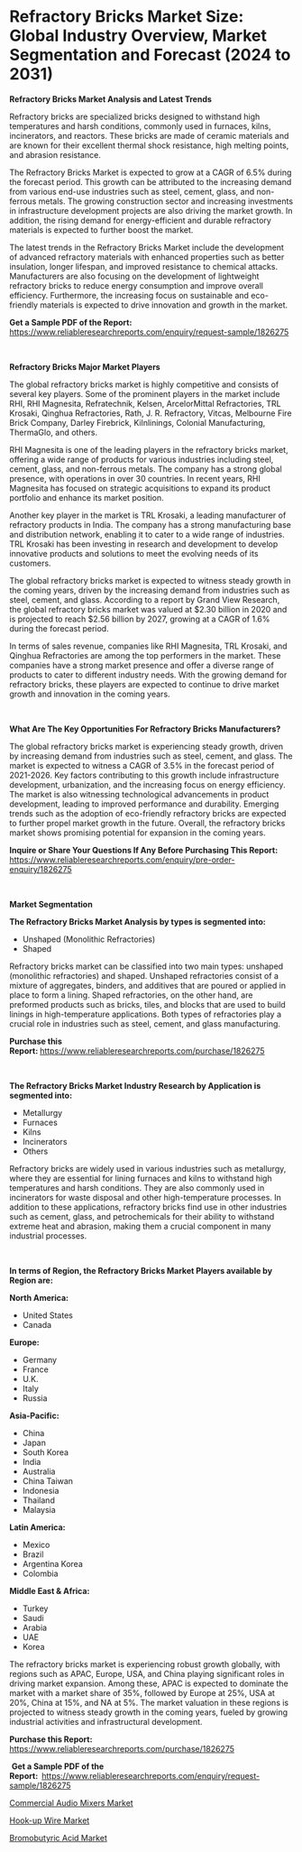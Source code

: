 <p><h1>Refractory Bricks Market Size: Global Industry Overview, Market Segmentation and Forecast (2024 to 2031)</h1></p><p><strong>Refractory Bricks Market Analysis and Latest Trends</strong></p>
<p><p>Refractory bricks are specialized bricks designed to withstand high temperatures and harsh conditions, commonly used in furnaces, kilns, incinerators, and reactors. These bricks are made of ceramic materials and are known for their excellent thermal shock resistance, high melting points, and abrasion resistance.</p><p>The Refractory Bricks Market is expected to grow at a CAGR of 6.5% during the forecast period. This growth can be attributed to the increasing demand from various end-use industries such as steel, cement, glass, and non-ferrous metals. The growing construction sector and increasing investments in infrastructure development projects are also driving the market growth. In addition, the rising demand for energy-efficient and durable refractory materials is expected to further boost the market.</p><p>The latest trends in the Refractory Bricks Market include the development of advanced refractory materials with enhanced properties such as better insulation, longer lifespan, and improved resistance to chemical attacks. Manufacturers are also focusing on the development of lightweight refractory bricks to reduce energy consumption and improve overall efficiency. Furthermore, the increasing focus on sustainable and eco-friendly materials is expected to drive innovation and growth in the market.</p></p>
<p><strong>Get a Sample PDF of the Report:&nbsp;</strong> <a href="https://www.reliableresearchreports.com/enquiry/request-sample/1826275">https://www.reliableresearchreports.com/enquiry/request-sample/1826275</a></p>
<p>&nbsp;</p>
<p><strong>Refractory Bricks Major Market Players</strong></p>
<p><p>The global refractory bricks market is highly competitive and consists of several key players. Some of the prominent players in the market include RHI, RHI Magnesita, Refratechnik, Kelsen, ArcelorMittal Refractories, TRL Krosaki, Qinghua Refractories, Rath, J. R. Refractory, Vitcas, Melbourne Fire Brick Company, Darley Firebrick, Kilnlinings, Colonial Manufacturing, ThermaGlo, and others.</p><p>RHI Magnesita is one of the leading players in the refractory bricks market, offering a wide range of products for various industries including steel, cement, glass, and non-ferrous metals. The company has a strong global presence, with operations in over 30 countries. In recent years, RHI Magnesita has focused on strategic acquisitions to expand its product portfolio and enhance its market position.</p><p>Another key player in the market is TRL Krosaki, a leading manufacturer of refractory products in India. The company has a strong manufacturing base and distribution network, enabling it to cater to a wide range of industries. TRL Krosaki has been investing in research and development to develop innovative products and solutions to meet the evolving needs of its customers.</p><p>The global refractory bricks market is expected to witness steady growth in the coming years, driven by the increasing demand from industries such as steel, cement, and glass. According to a report by Grand View Research, the global refractory bricks market was valued at $2.30 billion in 2020 and is projected to reach $2.56 billion by 2027, growing at a CAGR of 1.6% during the forecast period.</p><p>In terms of sales revenue, companies like RHI Magnesita, TRL Krosaki, and Qinghua Refractories are among the top performers in the market. These companies have a strong market presence and offer a diverse range of products to cater to different industry needs. With the growing demand for refractory bricks, these players are expected to continue to drive market growth and innovation in the coming years.</p></p>
<p>&nbsp;</p>
<p><strong>What Are The Key Opportunities For Refractory Bricks Manufacturers?</strong></p>
<p><p>The global refractory bricks market is experiencing steady growth, driven by increasing demand from industries such as steel, cement, and glass. The market is expected to witness a CAGR of 3.5% in the forecast period of 2021-2026. Key factors contributing to this growth include infrastructure development, urbanization, and the increasing focus on energy efficiency. The market is also witnessing technological advancements in product development, leading to improved performance and durability. Emerging trends such as the adoption of eco-friendly refractory bricks are expected to further propel market growth in the future. Overall, the refractory bricks market shows promising potential for expansion in the coming years.</p></p>
<p><strong>Inquire or Share Your Questions If Any Before Purchasing This Report:</strong> <a href="https://www.reliableresearchreports.com/enquiry/pre-order-enquiry/1826275">https://www.reliableresearchreports.com/enquiry/pre-order-enquiry/1826275</a></p>
<p>&nbsp;</p>
<p><strong>Market Segmentation</strong></p>
<p><strong>The Refractory Bricks Market Analysis by types is segmented into:</strong></p>
<p><ul><li>Unshaped (Monolithic Refractories)</li><li>Shaped</li></ul></p>
<p><p>Refractory bricks market can be classified into two main types: unshaped (monolithic refractories) and shaped. Unshaped refractories consist of a mixture of aggregates, binders, and additives that are poured or applied in place to form a lining. Shaped refractories, on the other hand, are preformed products such as bricks, tiles, and blocks that are used to build linings in high-temperature applications. Both types of refractories play a crucial role in industries such as steel, cement, and glass manufacturing.</p></p>
<p><strong>Purchase this Report:&nbsp;</strong><a href="https://www.reliableresearchreports.com/purchase/1826275">https://www.reliableresearchreports.com/purchase/1826275</a></p>
<p>&nbsp;</p>
<p><strong>The Refractory Bricks Market Industry Research by Application is segmented into:</strong></p>
<p><ul><li>Metallurgy</li><li>Furnaces</li><li>Kilns</li><li>Incinerators</li><li>Others</li></ul></p>
<p><p>Refractory bricks are widely used in various industries such as metallurgy, where they are essential for lining furnaces and kilns to withstand high temperatures and harsh conditions. They are also commonly used in incinerators for waste disposal and other high-temperature processes. In addition to these applications, refractory bricks find use in other industries such as cement, glass, and petrochemicals for their ability to withstand extreme heat and abrasion, making them a crucial component in many industrial processes.</p></p>
<p>&nbsp;</p>
<p><strong>In terms of Region, the Refractory Bricks Market Players available by Region are:</strong></p>
<p>
    <p> <strong> North America: </strong>
        <ul>
            <li>United States</li>
            <li>Canada</li>
        </ul>
        </p> 
    <p> <strong> Europe: </strong>
        <ul>
            <li>Germany</li>
            <li>France</li>
            <li>U.K.</li>
            <li>Italy</li>
            <li>Russia</li>
        </ul>
        </p> 
    <p> <strong> Asia-Pacific: </strong>
        <ul>
            <li>China</li>
            <li>Japan</li>
            <li>South Korea</li>
            <li>India</li>
            <li>Australia</li>
            <li>China Taiwan</li>
            <li>Indonesia</li>
            <li>Thailand</li>
            <li>Malaysia</li>
        </ul>
        </p> 
    <p> <strong> Latin America: </strong>
        <ul>
            <li>Mexico</li>
            <li>Brazil</li>
            <li>Argentina Korea</li>
            <li>Colombia</li>
        </ul>
        </p> 
    <p> <strong> Middle East & Africa: </strong>
        <ul>
            <li>Turkey</li>
            <li>Saudi</li>
            <li>Arabia</li>
            <li>UAE</li>
            <li>Korea</li>
        </ul>
    </p>
    </p>
<p><p>The refractory bricks market is experiencing robust growth globally, with regions such as APAC, Europe, USA, and China playing significant roles in driving market expansion. Among these, APAC is expected to dominate the market with a market share of 35%, followed by Europe at 25%, USA at 20%, China at 15%, and NA at 5%. The market valuation in these regions is projected to witness steady growth in the coming years, fueled by growing industrial activities and infrastructural development.</p></p>
<p><strong>Purchase this Report: </strong><a href="https://www.reliableresearchreports.com/purchase/1826275">https://www.reliableresearchreports.com/purchase/1826275</a></p>
<p>&nbsp;<strong>Get a Sample PDF of the Report:&nbsp;&nbsp;</strong><a href="https://www.reliableresearchreports.com/enquiry/request-sample/1826275">https://www.reliableresearchreports.com/enquiry/request-sample/1826275</a></p>
<p><strong></strong></p>
<p><p><a href="https://view.publitas.com/reportprime-1/commercial-audio-mixers-market-research-report-provides-critical-insights-that-can-help-shape-business-development-and-investment-strategies/">Commercial Audio Mixers Market</a></p><p><a href="https://view.publitas.com/reportprime-1/hook-up-wire-market-size-growing-and-forecasted-for-period-from-2023-2030-and-provides-complete-market-analysis-of-this-market/">Hook-up Wire Market</a></p><p><a href="https://github.com/lataunyatinikmelvin59ilbd0dv/Market-Research-Report-List-1/blob/main/bromobutyric-acid-market.md">Bromobutyric Acid Market</a></p></p>